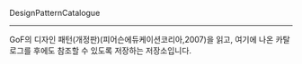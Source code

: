 DesignPatternCatalogue

---   

GoF의 디자인 패턴(개정판)(피어슨에듀케이션코리아,2007)을 읽고, 여기에 나온 카탈로그를 후에도 참조할 수 있도록 저장하는 저장소입니다.
